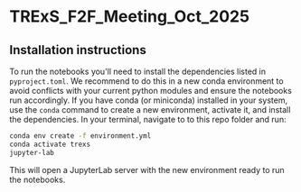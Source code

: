 # TRExS_F2F_Meeting_Oct_2025


## Installation instructions

To run the notebooks you'll need to install the dependencies listed in `pyproject.toml`.
We recommend to do this in a new conda environment to avoid conflicts with your current
python modules and ensure the notebooks run accordingly. If you have conda (or miniconda)
installed in your system, use the `conda` command to create a new environment, activate it,
and install the dependencies. In your terminal, navigate to to this repo folder and run:

```bash
conda env create -f environment.yml
conda activate trexs
jupyter-lab
```

This will open a JupyterLab server with the new environment ready to run the notebooks.